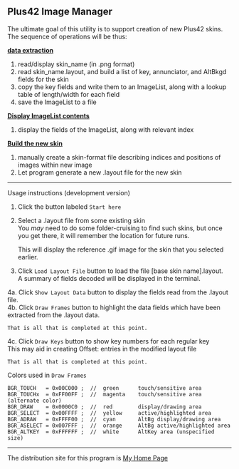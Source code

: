 ##  Plus42 Image Manager

The ultimate goal of this utility is to support creation of new Plus42 skins.  
The sequence of operations will be thus:

<ins>**data extraction**</ins>
1. read/display skin_name (in .png format)
2. read skin_name.layout, and build a list of key, annunciator, and AltBkgd fields for the skin
3. copy the key fields and write them to an ImageList,
   along with a lookup table of length/width for each field
4. save the ImageList to a file

<ins>**Display ImageList contents**</ins>
1. display the fields of the ImageList, along with relevant index

<ins>**Build the new skin**</ins>
1. manually create a skin-format file describing indices and positions of images
   within new image
2. Let program generate a new .layout file for the new skin
    
<hr>

Usage instructions (development version)  

1. Click the button labeled <code>Start here</code>
2. Select a .layout file from some existing skin  
   You *may* need to do some folder-cruising to find such skins,
   but once you get there, it will remember the location for future runs.  
   
   This will display the reference .gif image for the skin that you selected earlier.
3. Click <code>Load Layout File</code> button to load the file [base skin name].layout.  
   A summary of fields decoded will be displayed in the terminal.  
   
4a. Click <code>Show Layout Data</code> button to display the fields read from the .layout file.  
4b. Click <code>Draw Frames</code> button to highlight the data fields which have been  
    extracted from the .layout data.  
    
    That is all that is completed at this point.
    
4c. Click <code>Draw Keys</code> button to show key numbers for each regular key    
    This may aid in creating Offset: entries in the modified layout file
    
    That is all that is completed at this point.
    
Colors used in <code>Draw Frames</code>  
```
BGR_TOUCH   = 0x00C000 ;  //  green      touch/sensitive area
BGR_TOUCHx  = 0xFF00FF ;  //  magenta    touch/sensitive area (alternate color)
BGR_DRAW    = 0x0000C0 ;  //  red        display/drawing area
BGR_SELECT  = 0x00FFFF ;  //  yellow     active/highlighted area
BGR_ADRAW   = 0xFFFF00 ;  //  cyan       AltBg display/drawing area
BGR_ASELECT = 0x007FFF ;  //  orange     AltBg active/highlighted area
BGR_ALTKEY  = 0xFFFFFF ;  //  white      AltKey area (unspecified size)
```
   
<hr>

The distribution site for this program is [My Home Page](https://derelllicht.42web.io/pimage_mgr.html)
